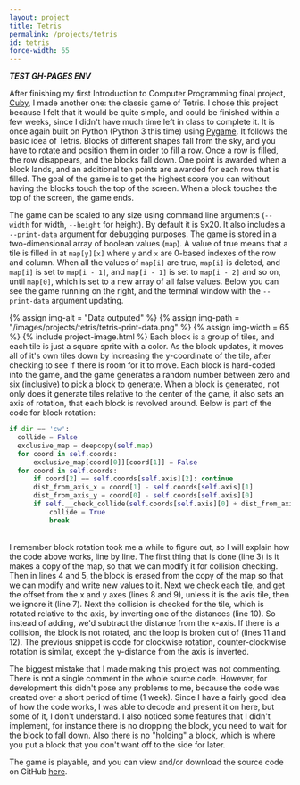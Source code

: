 ```yaml
---
layout: project
title: Tetris
permalink: /projects/tetris
id: tetris
force-width: 65
---
```


***TEST GH-PAGES ENV***

After finishing my first Introduction to Computer Programming final project, [Cuby](/projects/cuby), I made another one: the classic game of Tetris. I chose this project because I felt that it would be quite simple, and could be finished within a few weeks, since I didn't have much time left in class to complete it. It is once again built on Python (Python 3 this time) using [Pygame](https://www.pygame.org/). It follows the basic idea of Tetris. Blocks of different shapes fall from the sky, and you have to rotate and position them in order to fill a row. Once a row is filled, the row disappears, and the blocks fall down. One point is awarded when a block lands, and an additional ten points are awarded for each row that is filled. The goal of the game is to get the highest score you can without having the blocks touch the top of the screen. When a block touches the top of the screen, the game ends.

The game can be scaled to any size using command line arguments (`--width` for width, `--height` for height). By default it is 9x20. It also includes a `--print-data` argument for debugging purposes. The game is stored in a two-dimensional array of boolean values (`map`). A value of true means that a tile is filled in at `map[y][x]` where `y` and `x` are 0-based indexes of the row and column. When all the values of `map[i]` are true, `map[i]` is deleted, and `map[i]` is set to `map[i - 1]`, and `map[i - 1]` is set to `map[i - 2]` and so on, until `map[0]`, which is set to a new array of all false values. Below you can see the game running on the right, and the terminal window with the `--print-data` argument updating.

{% assign img-alt = "Data outputed" %}
{% assign img-path = "/images/projects/tetris/tetris-print-data.png" %}
{% assign img-width = 65 %}
{% include project-image.html %}
Each block is a group of tiles, and each tile is just a square sprite with a color. As the block updates, it moves all of it's own tiles down by increasing the y-coordinate of the tile, after checking to see if there is room for it to move. Each block is hard-coded into the game, and the game generates a random number between zero and six (inclusive) to pick a block to generate. When a block is generated, not only does it generate tiles relative to the center of the game, it also sets an axis of rotation, that each block is revolved around. Below is part of the code for block rotation:

```py
if dir == 'cw':
  collide = False
  exclusive_map = deepcopy(self.map)
  for coord in self.coords:
      exclusive_map[coord[0]][coord[1]] = False
  for coord in self.coords:
      if coord[2] == self.coords[self.axis][2]: continue
      dist_from_axis_x = coord[1] - self.coords[self.axis][1]
      dist_from_axis_y = coord[0] - self.coords[self.axis][0]
      if self.__check_collide(self.coords[self.axis][0] + dist_from_axis_x * -1, self.coords[self.axis][1] + dist_from_axis_y, map=exclusive_map):
          collide = True
          break
```
<br>
I remember block rotation took me a while to figure out, so I will explain how the code above works, line by line. The first thing that is done (line 3) is it makes a copy of the map, so that we can modify it for collision checking. Then in lines 4 and 5, the block is erased from the copy of the map so that we can modify and write new values to it. Next we check each tile, and get the offset from the x and y axes (lines 8 and 9), unless it is the axis tile, then we ignore it (line 7). Next the collision is checked for the tile, which is rotated relative to the axis, by inverting one of the distances (line 10). So instead of adding, we'd subtract the distance from the x-axis. If there is a collision, the block is not rotated, and the loop is broken out of (lines 11 and 12). The previous snippet is code for clockwise rotation, counter-clockwise rotation is similar, except the y-distance from the axis is inverted.

The biggest mistake that I made making this project was not commenting. There is not a single comment in the whole source code. However, for development this didn't pose any problems to me, because the code was created over a short period of time (1 week). Since I have a fairly good idea of how the code works, I was able to decode and present it on here, but some of it, I don't understand. I also noticed some features that I didn't implement, for instance there is no dropping the block, you need to wait for the block to fall down. Also there is no "holding" a block, which is where you put a block that you don't want off to the side for later.

The game is playable, and you can view and/or download the source code on GitHub [here](https://github.com/arkinSolomon/tetris).
